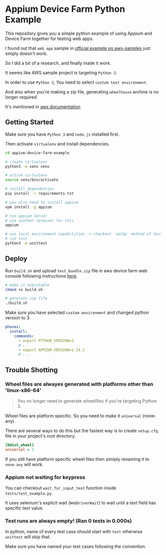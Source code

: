 # Appium Device Farm Python Example

This repository gives you a simple python example of using Appium and Device Farm together for testing web apps.

I found out that `web app` sample in [official example on aws-samples](https://github.com/aws-samples/aws-device-farm-appium-python-tests-for-android-sample-app) just simply doesn't work.

So I did a bit of a research, and finally made it work.

It seems like AWS sample project is targeting `Python 2`.

In order to use `Python 3`, You need to select `custom text environment`.

And also when you're making a zip file, generating `wheelhouse` archive is no longer required.

It's mentioned in [aws documentation](https://docs.aws.amazon.com/devicefarm/latest/developerguide/test-types-appium.html)

## Getting Started

Make sure you have `Python 3` and `node.js` installed first.

Then activate `virtualenv` and install dependencies.

```bash
cd appium-device-farm-example

# create virtualenv
python3 -m venv venv

# active virtualenv
source venv/bin/activate

# install dependencies
pip install -r requirements.txt

# you also need to install appium
npm install -g appium

# run appium server
# use another terminal for this
appium

# use local environment capabilities -> checkout `setUp` method of test file
# run test
python3 -m unittest
```

## Deploy

Run `build.sh` and upload `test_bundle.zip` file in aws device farm web console following instructions [here](https://docs.aws.amazon.com/devicefarm/latest/developerguide/getting-started.html).

```bash
# make it executable
chmod +x build.sh

# generate zip file
./build.sh
```

Make sure you have selected `custom environment` and changed python version to 3.

```yaml
phases:
  install:
    commands:
      - export PYTHON_VERSION=3
      # ...
      - export APPIUM_VERSION=1.14.2
      # ...
```

## Trouble Shotting

### Wheel files are alwayes generated with platforms other than 'linux-x86-64'

> You no longer need to generate wheelfiles if you're targeting Python 3.

Wheel files are platform specific. So you need to make it `universal` (none-any).

There are several ways to do this but the fastest way is to create `setup.cfg` file in your project's root directory.

```cfg
[bdist_wheel]
universal = 1
```

If you still have platform specific wheel files then simiply renaming it to `none-any` will work.

### Appium not waiting for keypress

You can checkout `wait_for_input_text` function inside `tests/test_example.py`.

It uses selenium's explicit wait (`WebDriverWait`) to wait until a text field has specific text value.

### Test runs are always empty! (Ran 0 tests in 0.000s)

In python, name of every test case should start with `test` otherwise `unittest` will skip that.

Make sure you have named your test cases following the convention.
